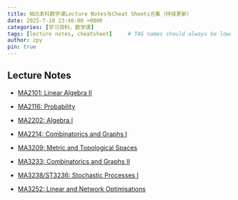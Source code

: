 ```yaml
---
title: NUS本科数学课Lecture Notes与Cheat Sheets合集（持续更新）
date: 2025-7-18 23:46:00 +0800
categories: [学习资料，数学课]
tags: [lecture notes, cheatsheet]     # TAG names should always be lowercase
author: zpy
pin: true
---
```


## Lecture Notes

- <a href="https://github.com/Z-Puyu/Math-Ring-Website/raw/main/files/Linear Algebra II.pdf" download>MA2101: Linear Algebra II</a>

- <a href="https://github.com/Z-Puyu/Math-Ring-Website/raw/main/files/Probability.pdf" download>MA2116: Probability</a>

- <a href="https://github.com/Z-Puyu/Math-Ring-Website/raw/main/files/Algebra I.pdf" download>MA2202: Algebra I</a>

- <a href="https://github.com/Z-Puyu/Math-Ring-Website/raw/main/files/Combinatorics and Graphs I.pdf" download>MA2214: Combinatorics and Graphs I</a>

- <a href="https://github.com/Z-Puyu/Math-Ring-Website/raw/main/files/Metric and Topological Spaces.pdf" download>MA3209: Metric and Topological Spaces</a>

- <a href="https://github.com/Z-Puyu/Math-Ring-Website/raw/main/files/Combinatorics and Graphs II.pdf" download>MA3233: Combinatorics and Graphs II</a>

- <a href="https://github.com/Z-Puyu/Math-Ring-Website/raw/main/files/Stochastic Processes I.pdf" download>MA3238/ST3236: Stochastic Processes I</a>

- <a href="https://github.com/Z-Puyu/Math-Ring-Website/raw/main/files/Linear and Network Optimisations.pdf" download>MA3252: Linear and Network Optimisations</a>

